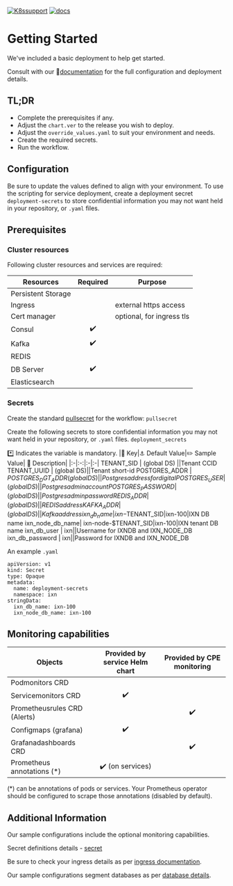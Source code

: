 [![K8ssupport](https://badgen.net/badge/supported%20K8s%20release/1.22/cyan)](https://all.docs.genesys.com/ReleaseNotes/Current/GenesysEngage-cloud/PrivateEdition)
[![docs](https://badgen.net/badge/Genesys%20Documentation/IXN/orange)](https://all.docs.genesys.com/IXN/Current/IXNPEGuide)

# Getting Started
We've included a basic deployment to help get started.

Consult with our :book:[documentation](https://all.docs.genesys.com/IXN/Current/IXNPEGuide) for the full configuration and deployment details.

## TL;DR
- Complete the prerequisites if any.
- Adjust the `chart.ver` to the release you wish to deploy.
- Adjust the `override_values.yaml` to suit your environment and needs.
- Create the required secrets.
- Run the workflow.

## Configuration

Be sure to update the values defined to align with your environment.
To use the scripting for service deployment, create a deployment secret `deployment-secrets` to store confidential information you may not want held in your repository, or `.yaml` files. 
## Prerequisites
### Cluster resources
Following cluster resources and services are required:

Resources | Required | Purpose
|-|:-:|-|
Persistent Storage | | 
Ingress | | external https access
Cert manager |  | optional, for ingress tls
Consul | :heavy_check_mark: |
Kafka | :heavy_check_mark: |
REDIS | |
DB Server | :heavy_check_mark: |
Elasticsearch | |

### Secrets 
Create the standard [pullsecret](/doc/secrets.md/#pull) for the workflow: 
`pullsecret`

Create the following secrets to store confidential information you may not want held in your repository, or `.yaml` files. 
`deployment_secrets`

:asterisk: Indicates the variable is mandatory.
|:key: Key|:anchor: Default Value|:pencil2: Sample Value| :book: Description|
|:-|:-:|:-|:-|
TENANT_SID |  (global DS) ||Tenant CCID
TENANT_UUID |  (global DS)||Tenant short-id
POSTGRES_ADDR |  $POSTGRES_DGT_ADDR (global DS)||Postgres address for digital
POSTGRES_USER |  (global DS)||Postgres admin account
POSTGRES_PASSWORD |  (global DS)||Postgres admin password
REDIS_ADDR |  (global DS)||REDIS address
KAFKA_ADDR |  (global DS)||Kafka address
ixn_db_name|  ixn-$TENANT_SID|ixn-100|IXN DB name
ixn_node_db_name|  ixn-node-$TENANT_SID|ixn-100|IXN tenant DB name
ixn_db_user | ixn||Username for IXNDB and IXN_NODE_DB
ixn_db_password | ixn||Password for IXNDB and IXN_NODE_DB

An example `.yaml`
```
apiVersion: v1
kind: Secret
type: Opaque
metadata:
  name: deployment-secrets
  namespace: ixn
stringData:
  ixn_db_name: ixn-100
  ixn_node_db_name: ixn-100
```

## Monitoring capabilities

Objects | Provided by service Helm chart | Provided by CPE monitoring
|-|:-:|:-:|
Podmonitors CRD | | 
Servicemonitors CRD | :heavy_check_mark: | 
Prometheusrules CRD (Alerts) | | :heavy_check_mark:
Configmaps (grafana) | :heavy_check_mark: |
Grafanadashboards CRD | | :heavy_check_mark:
Prometheus annotations (*) | :heavy_check_mark: (on services) |

(*) can be annotations of pods or services. Your Prometheus operator should be configured to scrape those annotations (disabled by default).

## Additional Information

Our sample configurations include the optional monitoring capabilities. 

Secret definitions details - [secret](/doc/secrets.md)

Be sure to check your ingress details as per [ingress documentation](/doc/ingress.md).

Our sample configurations segment databases as per [database details](/doc/DATABASE.md).

